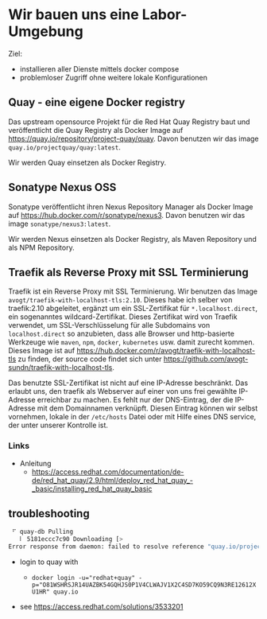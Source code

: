 # Wir bauen uns eine Labor-Umgebung

Ziel:
- installieren aller Dienste mittels docker compose
- problemloser Zugriff ohne weitere lokale Konfigurationen

## Quay - eine eigene Docker registry

Das upstream opensource Projekt für die Red Hat Quay Registry baut und veröffentlicht die Quay Registry als Docker Image auf <https://quay.io/repository/project-quay/quay>. Davon benutzen wir das image `quay.io/projectquay/quay:latest`.

Wir werden Quay einsetzen als Docker Registry.

## Sonatype Nexus OSS

Sonatype veröffentlicht ihren Nexus Repository Manager als Docker Image auf <https://hub.docker.com/r/sonatype/nexus3>. Davon benutzen wir das image `sonatype/nexus3:latest`.

Wir werden Nexus einsetzen als Docker Registry, als Maven Repository und als NPM Repository.
## Traefik als Reverse Proxy mit SSL Terminierung

Traefik ist ein Reverse Proxy mit SSL Terminierung. Wir benutzen das Image `avogt/traefik-with-localhost-tls:2.10`. Dieses habe ich selber von traefik:2.10 abgeleitet, ergänzt um ein SSL-Zertifikat für `*.localhost.direct`, ein sogenanntes wildcard-Zertifikat. Dieses Zertifikat wird von Traefik verwendet, um SSL-Verschlüsselung für alle Subdomains von `localhost.direct` so anzubieten, dass alle Browser und http-basierte Werkzeuge wie `maven`, `npm`, `docker`, `kubernetes` usw. damit zurecht kommen. Dieses Image ist auf <https://hub.docker.com/r/avogt/traefik-with-localhost-tls> zu finden, der source code findet sich unter <https://github.com/avogt-sundn/traefik-with-localhost-tls>.

Das benutzte SSL-Zertifikat ist nicht auf eine IP-Adresse beschränkt. Das erlaubt uns, den traefik als Webserver auf einer von uns frei gewählte IP-Adresse erreichbar zu machen. Es fehlt nur der DNS-Eintrag, der die IP-Adresse mit dem Domainnamen verknüpft. Diesen Eintrag können wir selbst vornehmen, lokale in der `/etc/hosts` Datei oder mit Hilfe eines DNS service, der unter unserer Kontrolle ist.

### Links

- Anleitung
  - <https://access.redhat.com/documentation/de-de/red_hat_quay/2.9/html/deploy_red_hat_quay_-_basic/installing_red_hat_quay_basic>

## troubleshooting

```bash
 ⠋ quay-db Pulling                                                                                                    2.1s
   ⠇ 5181eccc7c90 Downloading [>                                                  ]       ...                         0.8s
Error response from daemon: failed to resolve reference "quay.io/project-quay/quay:3.8.5": pulling from host quay.io failed with status code [manifests 3.8.5]: 401 UNAUTHORIZED
```

- login to quay with
  - `docker login -u="redhat+quay" -p="O81WSHRSJR14UAZBK54GQHJS0P1V4CLWAJV1X2C4SD7KO59CQ9N3RE12612XU1HR" quay.io`

- see  <https://access.redhat.com/solutions/3533201>